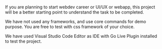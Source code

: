 If you are planning to start webdev career or UI/UX or webapp, this project will be a better starting point to understand the task to be completed.

We have not used any frameworks, and use core commands for demo purpose. You are free to test with css framework of your choice.

We have used Visual Studio Code Editor as IDE with Go Live Plugin installed to test the project.